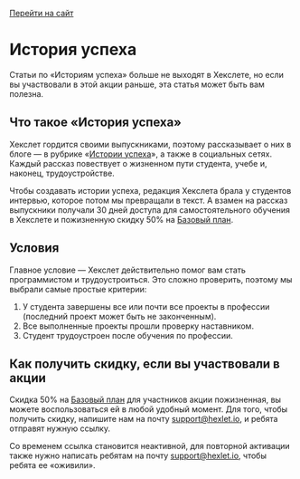 [Перейти на сайт](https://ru.hexlet.io)

# История успеха

Статьи по «Историям успеха» больше не выходят в Хекслете, но если вы участвовали в этой акции раньше, эта статья может быть вам полезна.

## Что такое «История успеха»

Хекслет гордится своими выпускниками, поэтому рассказывает о них в блоге — в рубрике «[Истории успеха](https://ru.hexlet.io/blog/categories/success)», а также в социальных сетях. Каждый рассказ повествует о жизненном пути студента, учебе и, наконец, трудоустройстве.

Чтобы создавать истории успеха, редакция Хекслета брала у студентов интервью, которое потом мы превращали в текст. А взамен на рассказ выпускники получали 30 дней доступа для самостоятельного обучения в Хекслете и пожизненную скидку 50% на [Базовый план](https://help.hexlet.io/article/20459).

## Условия

Главное условие — Хекслет действительно помог вам стать программистом и трудоустроиться. Это сложно проверить, поэтому мы выбрали самые простые критерии:

1. У студента завершены все или почти все проекты в профессии (последний проект может быть не законченным).
2. Все выполненные проекты прошли проверку наставником.
3. Студент трудоустроен после обучения по профессии.

## Как получить скидку, если вы участвовали в акции

Скидка 50% на [Базовый план](https://help.hexlet.io/article/20459) для участников акции пожизненная, вы можете воспользоваться ей в любой удобный момент. Для того, чтобы получить скидку, напишите нам на почту support@hexlet.io, и ребята отправят нужную ссылку.

Со временем ссылка становится неактивной, для повторной активации также нужно написать ребятам на почту support@hexlet.io, чтобы ребята ее «оживили».
